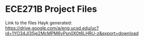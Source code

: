 # ECE271B Project Files

Link to the files Hayk generated: 
https://drive.google.com/a/eng.ucsd.edu/uc?id=1YO34JI35je2McMPM6yPsn0X0t6LHRU-z&export=download
